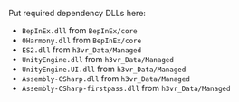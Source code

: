 Put required dependency DLLs here:

* `BepInEx.dll` from `BepInEx/core`
* `0Harmony.dll` from `BepInEx/core`
* `ES2.dll` from `h3vr_Data/Managed`
* `UnityEngine.dll` from `h3vr_Data/Managed`
* `UnityEngine.UI.dll` from `h3vr_Data/Managed`
* `Assembly-CSharp.dll` from `h3vr_Data/Managed`
* `Assembly-CSharp-firstpass.dll` from `h3vr_Data/Managed`